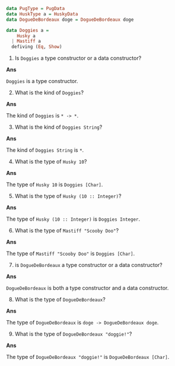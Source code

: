 ```haskell
data PugType = PugData
data HuskType a = HuskyData
data DogueDeBordeaux doge = DogueDeBordeaux doge

data Doggies a = 
    Husky a
  | Mastiff a
  defiving (Eq, Show)
```

1. Is `Doggies` a type constructor or a data constructor?

**Ans**

`Doggies` is a type constructor.

2. What is the kind of `Doggies`?

**Ans**

The kind of `Doggies` is `* -> *`.

3. What is the kind of `Doggies String`?

**Ans**

The kind of `Doggies String` is `*`.

4. What is the type of `Husky 10`?

**Ans**

The type of `Husky 10` is `Doggies [Char]`.

5. What is the type of `Husky (10 :: Integer)`?

**Ans**

The type of `Husky (10 :: Integer)` is `Doggies Integer`.

6. What is the type of `Mastiff "Scooby Doo"`?

**Ans**

The type of `Mastiff "Scooby Doo"` is `Doggies [Char]`.

7. is `DogueDeBordeaux` a type constructor or a data constructor?

**Ans**

`DogueDeBordeaux` is both a type constructor and a data constructor.

8. What is the type of `DogueDeBordeaux`?

**Ans**

The type of `DogueDeBordeaux` is `doge -> DogueDeBordeaux doge`.

9. What is the type of `DogueDeBordeaux "doggie!"`?

**Ans**

The type of `DogueDeBordeaux "doggie!"` is `DogueDeBordeaux [Char]`.
